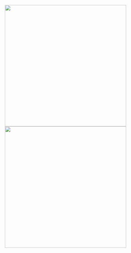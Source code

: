 <div style="
      width: 400px;
      display: block;
      margin-left: auto;
      margin-right: auto;
    ">
      <img width="400" align="center" src="https://github-readme-stats.vercel.app/api?username=DaniPraivet&show_icons=true&include_all_commits=true&hide_border=true&number_format=long&show=reviews,prs_merged,prs_merged_percentage&theme=blue_navy&cache_seconds=300" />
      <img width="400" align="center" src="https://github-readme-stats.vercel.app/api/top-langs?username=DaniPraivet&layout=pie&hide_border=true&langs_count=8&theme=blue_navy&cache_seconds=300" />
<br>    
</div>

